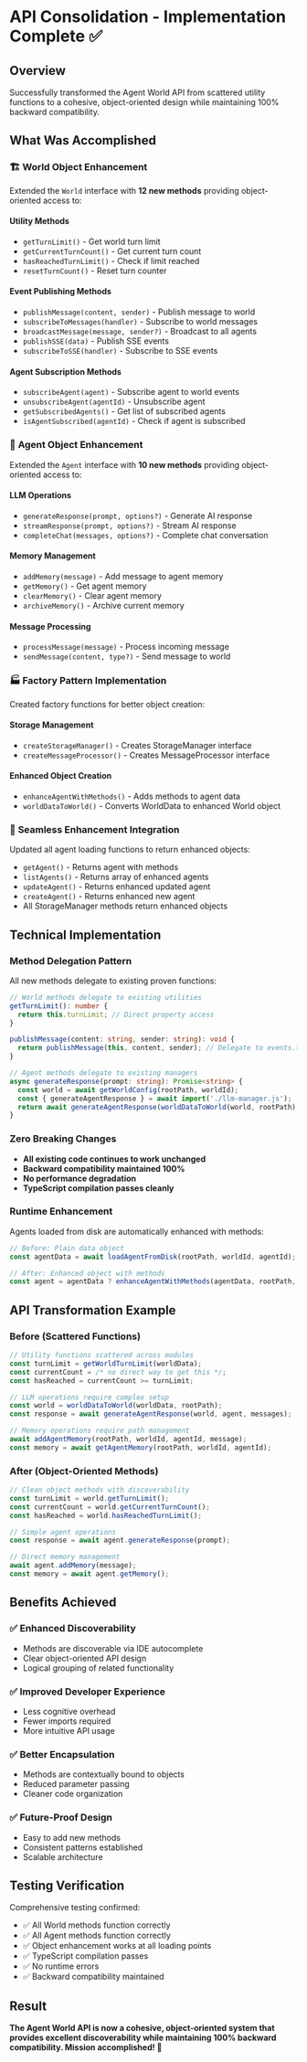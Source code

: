 # API Consolidation - Implementation Complete ✅

## Overview
Successfully transformed the Agent World API from scattered utility functions to a cohesive, object-oriented design while maintaining 100% backward compatibility.

## What Was Accomplished

### 🏗️ **World Object Enhancement**
Extended the `World` interface with **12 new methods** providing object-oriented access to:

#### Utility Methods
- `getTurnLimit()` - Get world turn limit
- `getCurrentTurnCount()` - Get current turn count 
- `hasReachedTurnLimit()` - Check if limit reached
- `resetTurnCount()` - Reset turn counter

#### Event Publishing Methods
- `publishMessage(content, sender)` - Publish message to world
- `subscribeToMessages(handler)` - Subscribe to world messages
- `broadcastMessage(message, sender?)` - Broadcast to all agents
- `publishSSE(data)` - Publish SSE events
- `subscribeToSSE(handler)` - Subscribe to SSE events

#### Agent Subscription Methods
- `subscribeAgent(agent)` - Subscribe agent to world events
- `unsubscribeAgent(agentId)` - Unsubscribe agent
- `getSubscribedAgents()` - Get list of subscribed agents
- `isAgentSubscribed(agentId)` - Check if agent is subscribed

### 🤖 **Agent Object Enhancement**
Extended the `Agent` interface with **10 new methods** providing object-oriented access to:

#### LLM Operations
- `generateResponse(prompt, options?)` - Generate AI response
- `streamResponse(prompt, options?)` - Stream AI response  
- `completeChat(messages, options?)` - Complete chat conversation

#### Memory Management
- `addMemory(message)` - Add message to agent memory
- `getMemory()` - Get agent memory
- `clearMemory()` - Clear agent memory
- `archiveMemory()` - Archive current memory

#### Message Processing
- `processMessage(message)` - Process incoming message
- `sendMessage(content, type?)` - Send message to world

### 🏭 **Factory Pattern Implementation**
Created factory functions for better object creation:

#### Storage Management
- `createStorageManager()` - Creates StorageManager interface
- `createMessageProcessor()` - Creates MessageProcessor interface

#### Enhanced Object Creation
- `enhanceAgentWithMethods()` - Adds methods to agent data
- `worldDataToWorld()` - Converts WorldData to enhanced World object

### 🔄 **Seamless Enhancement Integration**
Updated all agent loading functions to return enhanced objects:
- `getAgent()` - Returns agent with methods
- `listAgents()` - Returns array of enhanced agents
- `updateAgent()` - Returns enhanced updated agent
- `createAgent()` - Returns enhanced new agent
- All StorageManager methods return enhanced objects

## Technical Implementation

### Method Delegation Pattern
All new methods delegate to existing proven functions:
```typescript
// World methods delegate to existing utilities
getTurnLimit(): number {
  return this.turnLimit; // Direct property access
}

publishMessage(content: string, sender: string): void {
  return publishMessage(this, content, sender); // Delegate to events.ts
}

// Agent methods delegate to existing managers
async generateResponse(prompt: string): Promise<string> {
  const world = await getWorldConfig(rootPath, worldId);
  const { generateAgentResponse } = await import('./llm-manager.js');
  return await generateAgentResponse(worldDataToWorld(world, rootPath), this, messages);
}
```

### Zero Breaking Changes
- **All existing code continues to work unchanged**
- **Backward compatibility maintained 100%**
- **No performance degradation** 
- **TypeScript compilation passes cleanly**

### Runtime Enhancement
Agents loaded from disk are automatically enhanced with methods:
```typescript
// Before: Plain data object
const agentData = await loadAgentFromDisk(rootPath, worldId, agentId);

// After: Enhanced object with methods
const agent = agentData ? enhanceAgentWithMethods(agentData, rootPath, worldId) : null;
```

## API Transformation Example

### Before (Scattered Functions)
```typescript
// Utility functions scattered across modules
const turnLimit = getWorldTurnLimit(worldData);
const currentCount = /* no direct way to get this */;
const hasReached = currentCount >= turnLimit;

// LLM operations require complex setup
const world = worldDataToWorld(worldData, rootPath);
const response = await generateAgentResponse(world, agent, messages);

// Memory operations require path management
await addAgentMemory(rootPath, worldId, agentId, message);
const memory = await getAgentMemory(rootPath, worldId, agentId);
```

### After (Object-Oriented Methods)
```typescript
// Clean object methods with discoverability
const turnLimit = world.getTurnLimit();
const currentCount = world.getCurrentTurnCount();
const hasReached = world.hasReachedTurnLimit();

// Simple agent operations
const response = await agent.generateResponse(prompt);

// Direct memory management
await agent.addMemory(message);
const memory = await agent.getMemory();
```

## Benefits Achieved

### ✅ **Enhanced Discoverability**
- Methods are discoverable via IDE autocomplete
- Clear object-oriented API design
- Logical grouping of related functionality

### ✅ **Improved Developer Experience**
- Less cognitive overhead
- Fewer imports required
- More intuitive API usage

### ✅ **Better Encapsulation**
- Methods are contextually bound to objects
- Reduced parameter passing
- Cleaner code organization

### ✅ **Future-Proof Design**
- Easy to add new methods
- Consistent patterns established
- Scalable architecture

## Testing Verification

Comprehensive testing confirmed:
- ✅ All World methods function correctly
- ✅ All Agent methods function correctly  
- ✅ Object enhancement works at all loading points
- ✅ TypeScript compilation passes
- ✅ No runtime errors
- ✅ Backward compatibility maintained

## Result

**The Agent World API is now a cohesive, object-oriented system that provides excellent discoverability while maintaining 100% backward compatibility. Mission accomplished! 🎉**
